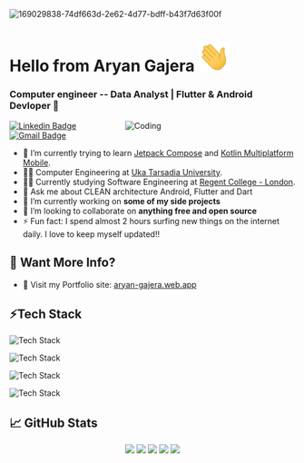 ![169029838-74df663d-2e62-4d77-bdff-b43f7d63f00f](https://github.com/Aryangajera-Tech/Aryangajera-Tech/assets/104633827/21ee4f87-78be-414f-86ef-e48e284b139d)

<h1> Hello from Aryan Gajera <img src="https://raw.githubusercontent.com/ABSphreak/ABSphreak/master/gifs/Hi.gif" width="56px"></h1>
<h3>Computer engineer -- Data Analyst | Flutter & Android Devloper 🤖</h3>

<img align="right" alt="Coding" width="300" src="https://cdn.dribbble.com/users/1162077/screenshots/3848914/programmer.gif">

[![Linkedin Badge](https://img.shields.io/badge/-Aryan_Gajera-blue?style=flat-square&logo=Linkedin&logoColor=white&link=https://www.linkedin.com/in/aryan-gajera-583231241/)](https://www.linkedin.com/in/aryan-gajera-583231241/) 
[![Gmail Badge](https://img.shields.io/badge/-aryangajera7147@gmail.com-c14438?style=flat-square&logo=Gmail&logoColor=white&link=mailto:aryangajera7147@gmail.com)](mailto:aryangajera7147@gmail.com)


- 🌱 I’m currently trying to learn [Jetpack Compose](https://developer.android.com/jetpack/compose) and [Kotlin Multiplatform Mobile](https://kotlinlang.org/lp/mobile/).
- 🧑‍💻 Computer Engineering at [Uka Tarsadia University](https://www.utu.ac.in/).
- 🧑‍💻 Currently studying Software Engineering at [Regent College - London](https://www.rcl.ac.uk/).
- 💬 Ask me about CLEAN architecture Android, Flutter and Dart
- 🔭 I’m currently working on **some of my side projects**
- 👯 I’m looking to collaborate on **anything free and open source**
- ⚡ Fun fact: I spend almost 2 hours surfing new things on the internet daily. I love to keep myself updated!!

## 🤔 Want More Info? 
- 🎯 Visit my Portfolio site: [aryan-gajera.web.app](https://aryan-gajera.web.app)

## ⚡Tech Stack
![Tech Stack](https://img.shields.io/badge/Mobile-Flutter-02569B?logo=Flutter&style=for-the-badge)

![Tech Stack](https://img.shields.io/badge/Mobile-Dart-blue?logo=Dart&style=for-the-badge)

![Tech Stack](https://img.shields.io/badge/Database-Firebase-yellow?logo=Firebase&style=for-the-badge)

![Tech Stack](https://img.shields.io/badge/Database-SQL-red?logo=sqlite&style=for-the-badge)


## &#x1f4c8; GitHub Stats
<div align=center>

![](http://github-profile-summary-cards.vercel.app/api/cards/profile-details?username=Aryangajera-Tech&theme=apprentice)
![](http://github-profile-summary-cards.vercel.app/api/cards/repos-per-language?username=Aryangajera-Tech&theme=apprentice)
![](http://github-profile-summary-cards.vercel.app/api/cards/most-commit-language?username=Aryangajera-Tech&theme=apprentice)
![](http://github-profile-summary-cards.vercel.app/api/cards/stats?username=Aryangajera-Tech&theme=apprentice)
![](http://github-profile-summary-cards.vercel.app/api/cards/productive-time?username=Aryangajera-Tech&theme=apprentice&utcOffset=8)
</div>
<!-- <a href="https://github.com/Aryangajera-Tech/Aryangajera-Tech">
  <img align="center" src="https://github-readme-stats.vercel.app/api/top-langs/?username=Aryangajera-Tech&hide=java,html&title_color=ffffff&text_color=c9cacc&icon_color=2bbc8a&bg_color=1d1f21" />
</a>
![](http://github-profile-summary-cards.vercel.app/api/cards/profile-details?username=Aryangajera-Tech&theme=vision_friendly_dark) -->




